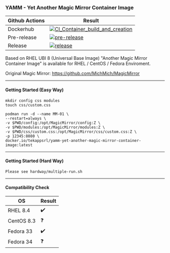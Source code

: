 ### YAMM - Yet Another Magic Mirror Container Image

|  Github Actions           | Result  |
|---            |---      |
| Dockerhub     | [![CI_Container_build_and_creation](https://github.com/Tekapp-SRL/YAMM---Yet-Another-Magic-Mirror-Container-Image/actions/workflows/CI_Container_build_and_creation.yml/badge.svg)](https://github.com/Tekapp-SRL/YAMM---Yet-Another-Magic-Mirror-Container-Image/actions/workflows/CI_Container_build_and_creation.yml)     |
| Pre-release    | [![pre-release](https://github.com/Tekapp-SRL/YAMM---Yet-Another-Magic-Mirror-Container-Image/actions/workflows/CI_Pre_Release.yml/badge.svg)](https://github.com/Tekapp-SRL/YAMM---Yet-Another-Magic-Mirror-Container-Image/actions/workflows/CI_Pre_Release.yml)      |
| Release     | [![release](https://github.com/Tekapp-SRL/YAMM---Yet-Another-Magic-Mirror-Container-Image/actions/workflows/CI_Release.yml/badge.svg)](https://github.com/Tekapp-SRL/YAMM---Yet-Another-Magic-Mirror-Container-Image/actions/workflows/CI_Release.yml)      |











Based on RHEL UBI 8 (Universal Base Image) "Another Magic Mirror Container Image" is available for RHEL / CentOS / Fedora Enviroment.

Original Magic Mirror: https://github.com/MichMich/MagicMirror 

---

#### Getting Started (Easy Way)

```
mkdir config css modules
touch css/custom.css

podman run -d --name MM-01 \
--restart=always \
-v $PWD/config:/opt/MagicMirror/config:Z \
-v $PWD/modules:/opt/MagicMirror/modules:Z \
-v $PWD/css/custom.css:/opt/MagicMirror/css/custom.css:Z \
-p 12345:8080 \
docker.io/tekappsrl/yamm-yet-another-magic-mirror-container-image:latest
```
---
#### Getting Started (Hard Way)

```
Please see hardway/multiple-run.sh
```
---

#### Compatibility Check

|  OS           | Result  |
|---            |---      |
| RHEL 8.4      | ✔️       |
| CentOS 8.3    | ❓      |
| Fedora 33     | ✔️       |
| Fedora 34     | ❓      |

